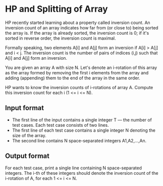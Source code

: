 # HP and Splitting of Array

HP recently started learning about a property called inversion count. An inversion count of an array indicates how far from (or close to) being sorted the array is. If the array is already sorted, the inversion count is 0; if it's sorted in reverse order, the inversion count is maximal.

Formally speaking, two elements A[i] and A[j] form an inversion if A[i] > A[j] and i < j. The inversion count is the number of pairs of indices (i,j) such that A[i] and A[j] form an inversion.

You are given an array A with size N. Let's denote an i-rotation of this array as the array formed by removing the first i elements from the array and adding (appending) them to the end of the array in the same order.

HP wants to know the inversion counts of i-rotations of array A. Compute this inversion count for each i (1 <= i <= N).

## Input format

- The first line of the input contains a single integer T — the number of test cases. Each test case consists of two lines.
- The first line of each test case contains a single integer N denoting the size of the array.
- The second line contains N space-separated integers A1,A2,...,An.

## Output format

For each test case, print a single line containing N space-separated integers. The i-th of these integers should denote the inversion count of the i-rotation of A, for each 1 <= i <= N.
